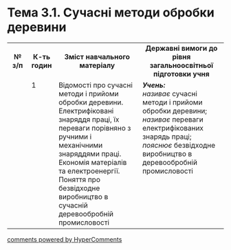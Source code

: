 <div id="hypercomments_widget" class="js-hypercomments-widget invisible"></div>

# Тема 3.1.  Сучасні методи обробки деревини

<table>
  <tr>
    <td width="10%" align="center"><b>№ з/п</b></td>
    <td width="10%" align="center"><b>К-ть годин</b></td>
    <td width="40%" align="center"><b>Зміст навчального матеріалу</b></td>
    <td width="40%" align="center"><b>Державні вимоги до рівня загальноосвітньої підготовки учня</b></td>
  </tr>
  <tr>
<td width="10%" style="vertical-align:top !important;"></td>
<td width="10%" style="vertical-align:top !important;">1</td>
    <td width="40%" style="vertical-align:top !important;">
Відомості про сучасні методи і прийоми обробки деревини. Електрифіковані знаряддя праці, їх переваги порівняно з ручними і механічними знаряддями праці. Економія матеріалів та електроенергії.<br>
Поняття про безвідходне виробництво в сучасній деревообробній промисловості
</td>
    <td width="40%" style="vertical-align:top !important;">
<i><b>Учень:</b></i><br>
<i>називає</i> сучасні методи і прийоми обробки деревини;<br>
<i>називає</i> переваги електрифікованих знарядь праці;<br>
<i>пояснює</i> безвідходне виробництво в деревообробній промисловості
</td>
  </tr>
  </tr>
</table>

<div class="js-hypercomments-container">
<a href="http://hypercomments.com" class="hc-link" title="comments widget">comments powered by HyperComments</a>
</div>
